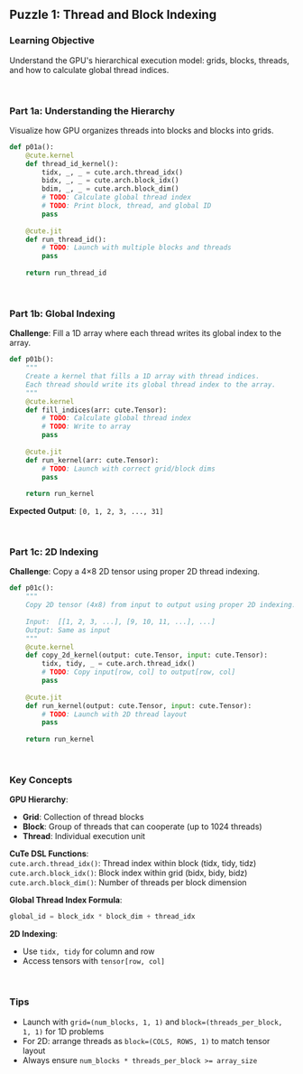 ## <b>Puzzle 1: Thread and Block Indexing</b>

### <b>Learning Objective</b>
Understand the GPU's hierarchical execution model: grids, blocks, threads, and how to calculate global thread indices.

<br>

### <b>Part 1a: Understanding the Hierarchy</b>

Visualize how GPU organizes threads into blocks and blocks into grids.

```py
def p01a():
    @cute.kernel
    def thread_id_kernel():
        tidx, _, _ = cute.arch.thread_idx()
        bidx, _, _ = cute.arch.block_idx()
        bdim, _, _ = cute.arch.block_dim()
        # TODO: Calculate global thread index
        # TODO: Print block, thread, and global ID
        pass
    
    @cute.jit
    def run_thread_id():
        # TODO: Launch with multiple blocks and threads
        pass
    
    return run_thread_id
```

<br>

### <b>Part 1b: Global Indexing</b>

**Challenge**: Fill a 1D array where each thread writes its global index to the array.

```py
def p01b():
    """
    Create a kernel that fills a 1D array with thread indices.
    Each thread should write its global thread index to the array.
    """
    @cute.kernel
    def fill_indices(arr: cute.Tensor):
        # TODO: Calculate global thread index
        # TODO: Write to array
        pass
    
    @cute.jit
    def run_kernel(arr: cute.Tensor):
        # TODO: Launch with correct grid/block dims
        pass
    
    return run_kernel
```

**Expected Output**: `[0, 1, 2, 3, ..., 31]`

<br>

### <b>Part 1c: 2D Indexing</b>

**Challenge**: Copy a 4×8 2D tensor using proper 2D thread indexing.

```py
def p01c():
    """
    Copy 2D tensor (4x8) from input to output using proper 2D indexing.
    
    Input:  [[1, 2, 3, ...], [9, 10, 11, ...], ...]
    Output: Same as input
    """
    @cute.kernel
    def copy_2d_kernel(output: cute.Tensor, input: cute.Tensor):
        tidx, tidy, _ = cute.arch.thread_idx()
        # TODO: Copy input[row, col] to output[row, col]
        pass
    
    @cute.jit
    def run_kernel(output: cute.Tensor, input: cute.Tensor):
        # TODO: Launch with 2D thread layout
        pass
    
    return run_kernel
```

<br>

### <b>Key Concepts</b>

**GPU Hierarchy**:
- **Grid**: Collection of thread blocks
- **Block**: Group of threads that can cooperate (up to 1024 threads)
- **Thread**: Individual execution unit

**CuTe DSL Functions**: <br>
`cute.arch.thread_idx()`: Thread index within block (tidx, tidy, tidz) <br>
`cute.arch.block_idx()`: Block index within grid (bidx, bidy, bidz) <br>
`cute.arch.block_dim()`: Number of threads per block dimension <br>

**Global Thread Index Formula**:
```python
global_id = block_idx * block_dim + thread_idx
```

**2D Indexing**:
- Use `tidx, tidy` for column and row
- Access tensors with `tensor[row, col]`

<br>

### <b>Tips</b>
- Launch with `grid=(num_blocks, 1, 1)` and `block=(threads_per_block, 1, 1)` for 1D problems
- For 2D: arrange threads as `block=(COLS, ROWS, 1)` to match tensor layout
- Always ensure `num_blocks * threads_per_block >= array_size`
